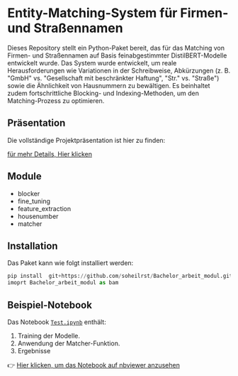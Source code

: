 # Entity-Matching-System für Firmen- und Straßennamen
Dieses Repository stellt ein Python-Paket bereit, das für das Matching von Firmen- und Straßennamen auf Basis feinabgestimmter 
DistilBERT-Modelle entwickelt wurde. Das System wurde entwickelt, um reale Herausforderungen wie Variationen in der Schreibweise,
Abkürzungen (z. B. "GmbH" vs. "Gesellschaft mit beschränkter Haftung", "Str." vs. "Straße")
sowie die Ähnlichkeit von Hausnummern zu bewältigen. Es beinhaltet zudem fortschrittliche
Blocking- und Indexing-Methoden, um den Matching-Prozess zu optimieren.


## Präsentation
Die vollständige Projektpräsentation ist hier zu finden:

[für mehr Details, Hier klicken](Bachelor_arbeit_v4_repo.pdf)


## Module
- blocker
- fine_tuning
- feature_extraction
- housenumber
- matcher


## Installation
Das Paket kann wie folgt installiert werden:

```py 
pip install  git+https://github.com/soheilrst/Bachelor_arbeit_modul.git
imoprt Bachelor_arbeit_modul as bam
````


## Beispiel-Notebook

Das Notebook [`Test.ipynb`](Test.ipynb) enthält:
1. Training der Modelle.
2. Anwendung der Matcher-Funktion.
3. Ergebnisse 

👉 [Hier klicken, um das Notebook auf nbviewer anzusehen](https://nbviewer.org/github/soheilrst/Bachelor_arbeit_modul/Test.ipynb)

